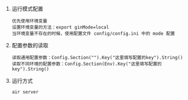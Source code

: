 1. 运行模式配置
    ```
    优先使用环境变量
   设置环境变量的方法：export ginMode=local
   当环境变量不存在的时候，使用配置文件 config/config.ini 中的 mode 配置
    ```
2. 配置参数的读取
    ```
   读取通用配置参数：Config.Section("").Key("这里填写配置的key").String()
   读取不同环境的配置参数：Config.Section(Env).Key("这里填写配置的key").String()
   ```
3. 运行方式
   ```
   air server
   ```
